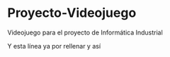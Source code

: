 ﻿# Proyecto-Videojuego
Videojuego para el proyecto de Informática Industrial

Y esta línea ya por rellenar
y así